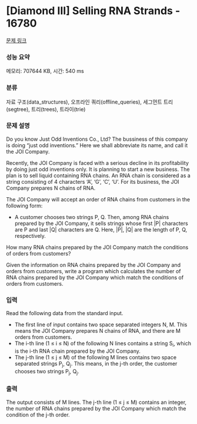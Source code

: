# [Diamond III] Selling RNA Strands - 16780 

[문제 링크](https://www.acmicpc.net/problem/16780) 

### 성능 요약

메모리: 707644 KB, 시간: 540 ms

### 분류

자료 구조(data_structures), 오프라인 쿼리(offline_queries), 세그먼트 트리(segtree), 트리(trees), 트라이(trie)

### 문제 설명

<p>Do you know Just Odd Inventions Co., Ltd? The bussiness of this company is doing “just odd inventions.” Here we shall abbreviate its name, and call it the JOI Company.</p>

<p>Recently, the JOI Company is faced with a serious decline in its profitability by doing just odd inventions only. It is planning to start a new business. The plan is to sell liquid containing RNA chains. An RNA chain is considered as a string consisting of 4 characters ‘A’, ‘G’, ‘C’, ‘U’. For its business, the JOI Company prepares N chains of RNA.</p>

<p>The JOI Company will accept an order of RNA chains from customers in the following form:</p>

<ul>
	<li>A customer chooses two strings P, Q. Then, among RNA chains prepared by the JOI Company, it sells strings whose first |P| characters are P and last |Q| characters are Q. Here, |P|, |Q| are the length of P, Q, respectively.</li>
</ul>

<p>How many RNA chains prepared by the JOI Company match the conditions of orders from customers?</p>

<p>Given the information on RNA chains prepared by the JOI Company and orders from customers, write a program which calculates the number of RNA chains prepared by the JOI Company which match the conditions of orders from customers.</p>

### 입력 

 <p>Read the following data from the standard input.</p>

<ul>
	<li>The first line of input contains two space separated integers N, M. This means the JOI Company prepares N chains of RNA, and there are M orders from customers.</li>
	<li>The i-th line (1 ≤ i ≤ N) of the following N lines contains a string S<sub>i</sub>, which is the i-th RNA chain prepared by the JOI Company.</li>
	<li>The j-th line (1 ≤ j ≤ M) of the following M lines contains two space separated strings P<sub>j</sub>, Q<sub>j</sub>. This means, in the j-th order, the customer chooses two strings P<sub>j</sub>, Q<sub>j</sub>.</li>
</ul>

### 출력 

 <p>The output consists of M lines. The j-th line (1 ≤ j ≤ M) contains an integer, the number of RNA chains prepared by the JOI Company which match the condition of the j-th order.</p>

